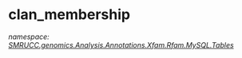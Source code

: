 ﻿# clan_membership
_namespace: [SMRUCC.genomics.Analysis.Annotations.Xfam.Rfam.MySQL.Tables](./index.md)_







